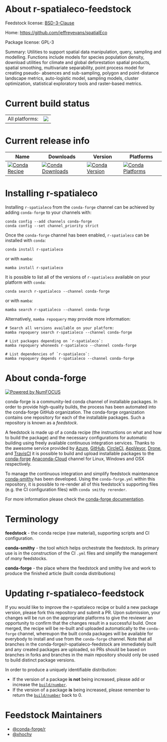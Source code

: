 About r-spatialeco-feedstock
============================

Feedstock license: [BSD-3-Clause](https://github.com/conda-forge/r-spatialeco-feedstock/blob/main/LICENSE.txt)

Home: https://github.com/jeffreyevans/spatialEco

Package license: GPL-3

Summary: Utilities to support spatial data manipulation, query, sampling and modelling. Functions include models for species population density, download utilities for climate and global deforestation spatial products, spatial smoothing, multivariate separability, point process model for creating pseudo- absences and sub-sampling, polygon and point-distance landscape metrics, auto-logistic model, sampling models, cluster optimization, statistical exploratory tools and raster-based metrics.

Current build status
====================


<table><tr><td>All platforms:</td>
    <td>
      <a href="https://dev.azure.com/conda-forge/feedstock-builds/_build/latest?definitionId=7231&branchName=main">
        <img src="https://dev.azure.com/conda-forge/feedstock-builds/_apis/build/status/r-spatialeco-feedstock?branchName=main">
      </a>
    </td>
  </tr>
</table>

Current release info
====================

| Name | Downloads | Version | Platforms |
| --- | --- | --- | --- |
| [![Conda Recipe](https://img.shields.io/badge/recipe-r--spatialeco-green.svg)](https://anaconda.org/conda-forge/r-spatialeco) | [![Conda Downloads](https://img.shields.io/conda/dn/conda-forge/r-spatialeco.svg)](https://anaconda.org/conda-forge/r-spatialeco) | [![Conda Version](https://img.shields.io/conda/vn/conda-forge/r-spatialeco.svg)](https://anaconda.org/conda-forge/r-spatialeco) | [![Conda Platforms](https://img.shields.io/conda/pn/conda-forge/r-spatialeco.svg)](https://anaconda.org/conda-forge/r-spatialeco) |

Installing r-spatialeco
=======================

Installing `r-spatialeco` from the `conda-forge` channel can be achieved by adding `conda-forge` to your channels with:

```
conda config --add channels conda-forge
conda config --set channel_priority strict
```

Once the `conda-forge` channel has been enabled, `r-spatialeco` can be installed with `conda`:

```
conda install r-spatialeco
```

or with `mamba`:

```
mamba install r-spatialeco
```

It is possible to list all of the versions of `r-spatialeco` available on your platform with `conda`:

```
conda search r-spatialeco --channel conda-forge
```

or with `mamba`:

```
mamba search r-spatialeco --channel conda-forge
```

Alternatively, `mamba repoquery` may provide more information:

```
# Search all versions available on your platform:
mamba repoquery search r-spatialeco --channel conda-forge

# List packages depending on `r-spatialeco`:
mamba repoquery whoneeds r-spatialeco --channel conda-forge

# List dependencies of `r-spatialeco`:
mamba repoquery depends r-spatialeco --channel conda-forge
```


About conda-forge
=================

[![Powered by
NumFOCUS](https://img.shields.io/badge/powered%20by-NumFOCUS-orange.svg?style=flat&colorA=E1523D&colorB=007D8A)](https://numfocus.org)

conda-forge is a community-led conda channel of installable packages.
In order to provide high-quality builds, the process has been automated into the
conda-forge GitHub organization. The conda-forge organization contains one repository
for each of the installable packages. Such a repository is known as a *feedstock*.

A feedstock is made up of a conda recipe (the instructions on what and how to build
the package) and the necessary configurations for automatic building using freely
available continuous integration services. Thanks to the awesome service provided by
[Azure](https://azure.microsoft.com/en-us/services/devops/), [GitHub](https://github.com/),
[CircleCI](https://circleci.com/), [AppVeyor](https://www.appveyor.com/),
[Drone](https://cloud.drone.io/welcome), and [TravisCI](https://travis-ci.com/)
it is possible to build and upload installable packages to the
[conda-forge](https://anaconda.org/conda-forge) [Anaconda-Cloud](https://anaconda.org/)
channel for Linux, Windows and OSX respectively.

To manage the continuous integration and simplify feedstock maintenance
[conda-smithy](https://github.com/conda-forge/conda-smithy) has been developed.
Using the ``conda-forge.yml`` within this repository, it is possible to re-render all of
this feedstock's supporting files (e.g. the CI configuration files) with ``conda smithy rerender``.

For more information please check the [conda-forge documentation](https://conda-forge.org/docs/).

Terminology
===========

**feedstock** - the conda recipe (raw material), supporting scripts and CI configuration.

**conda-smithy** - the tool which helps orchestrate the feedstock.
                   Its primary use is in the construction of the CI ``.yml`` files
                   and simplify the management of *many* feedstocks.

**conda-forge** - the place where the feedstock and smithy live and work to
                  produce the finished article (built conda distributions)


Updating r-spatialeco-feedstock
===============================

If you would like to improve the r-spatialeco recipe or build a new
package version, please fork this repository and submit a PR. Upon submission,
your changes will be run on the appropriate platforms to give the reviewer an
opportunity to confirm that the changes result in a successful build. Once
merged, the recipe will be re-built and uploaded automatically to the
`conda-forge` channel, whereupon the built conda packages will be available for
everybody to install and use from the `conda-forge` channel.
Note that all branches in the conda-forge/r-spatialeco-feedstock are
immediately built and any created packages are uploaded, so PRs should be based
on branches in forks and branches in the main repository should only be used to
build distinct package versions.

In order to produce a uniquely identifiable distribution:
 * If the version of a package **is not** being increased, please add or increase
   the [``build/number``](https://docs.conda.io/projects/conda-build/en/latest/resources/define-metadata.html#build-number-and-string).
 * If the version of a package **is** being increased, please remember to return
   the [``build/number``](https://docs.conda.io/projects/conda-build/en/latest/resources/define-metadata.html#build-number-and-string)
   back to 0.

Feedstock Maintainers
=====================

* [@conda-forge/r](https://github.com/conda-forge/r/)
* [@xhochy](https://github.com/xhochy/)

